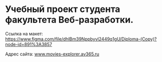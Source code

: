 # Учебный проект студента факультета Веб‑разработки.

Ссылка на макет: https://www.figma.com/file/dhlBm39Nppbyvl2449q1gU/Diploma-(Copy)?node-id=891%3A3857

Адрес сайта: www.movies-explorer.av365.ru
